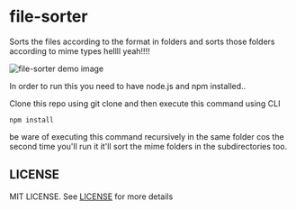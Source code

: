 # file-sorter
Sorts the files according to the format in folders and sorts those folders according to mime types hellll yeah!!!!

![file-sorter demo image](http://i.imgur.com/VSDLKI6.png)

In order to run this you need to have node.js and npm installed..

Clone this repo using git clone and then execute this command using CLI
```
npm install
```

be ware of executing this command recursively in the same folder cos the second time you'll run it it'll sort the mime folders
in the subdirectories too. 

## LICENSE
MIT LICENSE. See [LICENSE](LICENSE) for more details
